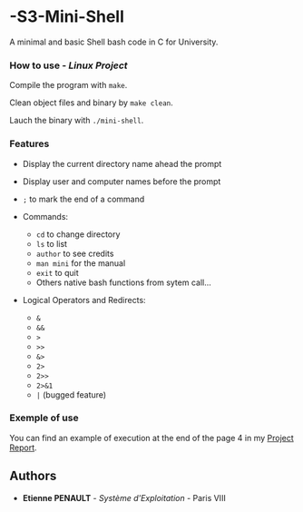 # -S3-Mini-Shell
A minimal and basic Shell bash code in C for University.

### How to use - *Linux Project*

Compile the program with ```make```.

Clean object files and binary by ```make clean```.

Lauch the binary with ```./mini-shell```.
  
### Features

- Display the current directory name ahead the prompt

- Display user and computer names before the prompt

- ```;``` to mark the end of a command

- Commands:
  * ```cd``` to change directory
  * ```ls``` to list
  * ```author``` to see credits
  * ```man mini``` for the manual
  * ```exit``` to quit
  * Others native bash functions from sytem call...
  
- Logical Operators and Redirects:
  * ```&```
  * ```&&```
  * ```>```
  * ```>>```
  * ```&>```
  * ```2>```
  * ```2>>```
  * ```2>&1```
  * ```|``` (bugged feature)
    
### Exemple of use

You can find an example of execution at the end of the page 4 in my [Project Report](https://github.com/3t13nn3/-S3-Mini-Shell/blob/master/Rapport/Rapport_mini_shell.pdf).
  
## Authors

* **Etienne PENAULT** - *Système d'Exploitation* - Paris VIII
